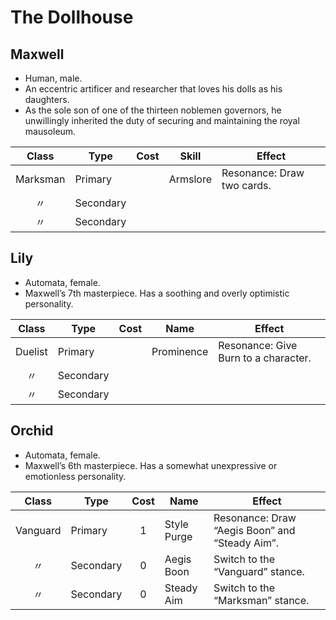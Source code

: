 # The Dollhouse

## Maxwell

  - Human, male.
  - An eccentric artificer and researcher that loves his dolls as his
    daughters.
  - As the sole son of one of the thirteen noblemen governors, he
    unwillingly inherited the duty of securing and maintaining the royal
    mausoleum.

|  Class   | Type      | Cost | Skill    | Effect                     |
| :------: | --------- | :--: | -------- | -------------------------- |
| Marksman | Primary   |      | Armslore | Resonance: Draw two cards. |
|    〃     | Secondary |      |          |                            |
|    〃     | Secondary |      |          |                            |

## Lily

  - Automata, female.
  - Maxwell’s 7th masterpiece. Has a soothing and overly optimistic
    personality.

|  Class  | Type      | Cost | Name       | Effect                               |
| :-----: | --------- | :--: | ---------- | ------------------------------------ |
| Duelist | Primary   |      | Prominence | Resonance: Give Burn to a character. |
|    〃    | Secondary |      |            |                                      |
|    〃    | Secondary |      |            |                                      |

## Orchid

  - Automata, female.
  - Maxwell’s 6th masterpiece. Has a somewhat unexpressive or
    emotionless personality.

|  Class   | Type      | Cost | Name        | Effect                                         |
| :------: | --------- | :--: | ----------- | ---------------------------------------------- |
| Vanguard | Primary   |  1   | Style Purge | Resonance: Draw “Aegis Boon” and “Steady Aim”. |
|    〃     | Secondary |  0   | Aegis Boon  | Switch to the “Vanguard” stance.               |
|    〃     | Secondary |  0   | Steady Aim  | Switch to the “Marksman” stance.               |
